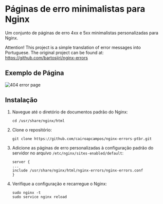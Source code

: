 # Páginas de erro minimalistas para Nginx

Um conjunto de páginas de erro 4xx e 5xx minimalistas personalizadas para Nginx.

Attention! This project is a simple translation of error messages into Portuguese. The original project can be found at:
https://github.com/bartosjiri/nginx-errors

## Exemplo de Página
![404 error page](https://i.imgur.com/UhkO7uP.pngg)

## Instalação

1. Navegue até o diretório de documentos padrão do Nginx:
	```
    cd /usr/share/nginx/html
    ```
2. Clone o repositório:
	```
    git clone https://github.com/cairoapcampos/nginx-errors-ptbr.git
    ```

3. Adicione as páginas de erro personalizadas à configuração padrão do servidor no arquivo `/etc/nginx/sites-enabled/default`:
	```
    server {
    ...
    include /usr/share/nginx/html/nginx-errors/nginx-errors.conf
    }
    ```
4. Verifique a configuração e recarregue o Nginx:
	```
    sudo nginx -t
    sudo service nginx reload
    ```
